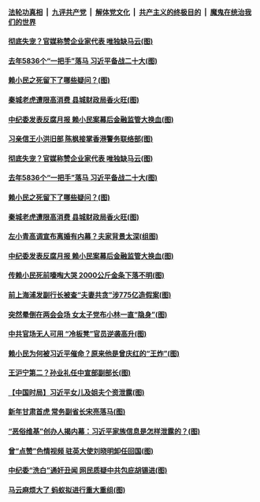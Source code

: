 

####  [法轮功真相](../../../../basic/blob/master/README.md?t=02031701) &nbsp;|&nbsp; [九评共产党](../../../../9ping.md/blob/master/README.md?t=02031701) &nbsp;|&nbsp; [解体党文化](../../../../jtdwh.md/blob/master/README.md?t=02031701)  &nbsp;|&nbsp; [共产主义的终极目的](../../../../gczydzjmd.md/blob/master/README.md?t=02031701) &nbsp;|&nbsp; [魔鬼在统治我们的世界](../../../../mgztzwmdsj.md/blob/master/README.md?t=02031701) 

#### [彻底失宠？官媒称赞企业家代表 唯独缺马云(图)](../pages/p2/961270.md?t=02031701) 


#### [去年5836个“一把手”落马 习近平备战二十大(图)](../pages/p2/961293.md?t=02031701) 

#### [赖小民之死留下了哪些疑问？(图)](../pages/p2/961290.md?t=02031701) 

#### [秦城老虎遭限高消费 县城财政局香火旺(图)](../pages/p2/961210.md?t=02031701) 

#### [中纪委发表反腐月报 赖小民案幕后金融监管大换血(图)](../pages/p2/961198.md?t=02031701) 

#### [习亲信王小洪旧部 陈枫接掌香港警务联络部(图)](../pages/p2/961299.md?t=02031701) 

#### [彻底失宠？官媒称赞企业家代表 唯独缺马云(图)](../pages/p2/961270.md?t=02031701) 


#### [去年5836个“一把手”落马 习近平备战二十大(图)](../pages/p2/961293.md?t=02031701) 

#### [赖小民之死留下了哪些疑问？(图)](../pages/p2/961290.md?t=02031701) 

#### [秦城老虎遭限高消费 县城财政局香火旺(图)](../pages/p2/961210.md?t=02031701) 

#### [左小青高调宣布离婚有内幕？夫家背景太深(组图)](../pages/p2/961166.md?t=02031701) 

#### [中纪委发表反腐月报 赖小民案幕后金融监管大换血(图)](../pages/p2/961198.md?t=02031701) 

#### [传赖小民死前嚎啕大哭 2000公斤金条下落不明(图)](../pages/p2/961124.md?t=02031701) 

#### [前上海浦发副行长被查“夫妻共贪”涉775亿造假案(图)](../pages/p2/961158.md?t=02031701) 

#### [突然晕倒在两会会场 女太子党布小林一直“隐身”(图)](../pages/p2/961147.md?t=02031701) 

#### [中共官场无人可用 “冷板凳”官员逆袭高升(图)](../pages/p2/961084.md?t=02031701) 

#### [赖小民为何被习近平催命？原来他是曾庆红的“王炸”(图)](../pages/p2/960102.md?t=02031701) 

#### [王沪宁第二？孙业礼任中宣部副部长(图)](../pages/p2/961040.md?t=02031701) 

#### [【中国时局】习近平女儿及姐夫个资泄露(图)](../pages/p2/961027.md?t=02031701) 

#### [新年甘肃首虎 常务副省长宋亮落马(图)](../pages/p2/961088.md?t=02031701) 

#### [“恶俗维基”创办人揭内幕：习近平家族信息是怎样泄露的？(图)](../pages/p2/961026.md?t=02031701) 

#### [曾“点赞”色情视频 驻英大使刘晓明卸任回国(图)](../pages/p2/961000.md?t=02031701) 

#### [中纪委“洗白”通奸丑闻 网民质疑中共包庇胡锡进(图)](../pages/p2/960943.md?t=02031701) 

#### [马云麻烦大了 蚂蚁拟进行重大重组(图)](../pages/p2/960941.md?t=02031701) 

